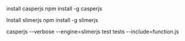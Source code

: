 install casperjs
npm install -g casperjs

Install slimerjs
npm install -g slimerjs


casperjs --verbose --engine=slimerjs test tests --include=function.js